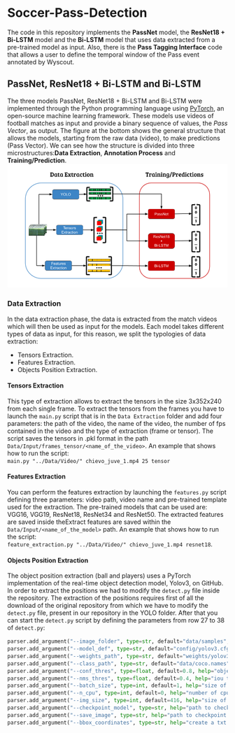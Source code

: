 # Soccer-Pass-Detection
The code in this repository implements the **PassNet** model, the **ResNet18 + Bi-LSTM** model and the **Bi-LSTM** model that uses data extracted from a pre-trained model as input.
Also, there is the **Pass Tagging Interface** code that allows a user to define the temporal window of the Pass event annotated by Wyscout.

## PassNet, ResNet18 + Bi-LSTM and Bi-LSTM
The three models PassNet, ResNet18 + Bi-LSTM and Bi-LSTM were implemented through the Python programming language using [PyTorch](https://pytorch.org/), an open-source machine learning framework. These models use videos of football matches as input and provide a binary sequence of values, the *Pass Vector*, as output. The figure at the bottom shows the general structure that allows the models, starting from the raw data (video), to make predictions (Pass Vector).
We can see how the structure is divided into three microstructures:**Data Extraction**, **Annotation Process** and **Training/Prediction**.
![Architecture](/Scheme/Training_Process.png)
### Data Extraction
In the data extraction phase, the data is extracted from the match videos which will then be used as input for the models. Each model takes different types of data as input, for this reason, we split the typologies of data extraction: 
* Tensors Extraction.
* Features Extraction.
* Objects Position Extraction.
#### Tensors Extraction
This type of extraction allows to extract the tensors in the size 3x352x240 from each single frame. To extract the tensors from the frames you have to launch the `main.py` script that is in the `Data Extraction` folder and add four parameters: the path of the video, the name of the video, the number of fps contained in the video and the type of extraction (frame or tensor). The script saves the tensors in .pkl format in the path `Data/Input/frames_tensor/<name_of_the_video>`. An example that shows how to run the script:  
`main.py "../Data/Video/" chievo_juve_1.mp4 25 tensor`
#### Features Extraction
You can perform the features extraction by launching the `features.py` script defining three parameters: video path, video name and pre-trained template used for the extraction.  The pre-trained models that can be used are: VGG16, VGG19, ResNet18, ResNet34 and ResNet50. The extracted features are saved inside theExtract features are saved within the `Data/Input/<name_of_the_model>` path. An example that shows how to run the script:  
`feature_extraction.py "../Data/Video/" chievo_juve_1.mp4 resnet18`.
#### Objects Position Extraction
The object position extraction (ball and players) uses a PyTorch implementation of the real-time object detection model, Yolov3, on GitHub. In order to extract the positions we had to modify the `detect.py` file inside the repository. The extraction of the positions requires first of all the download of the original repository from which we have to modify the `detect.py` file, present in our repository in the YOLO folder. After that you can start the `detect.py` script by defining the parameters from row 27 to 38 of `detect.py`:  
```python
parser.add_argument("--image_folder", type=str, default="data/samples", help="path to dataset")  
parser.add_argument("--model_def", type=str, default="config/yolov3.cfg", help="path to model definition file")  
parser.add_argument("--weights_path", type=str, default="weights/yolov3.weights", help="path to weights file")  
parser.add_argument("--class_path", type=str, default="data/coco.names", help="path to class label file")  
parser.add_argument("--conf_thres", type=float, default=0.8, help="object confidence threshold")  
parser.add_argument("--nms_thres", type=float, default=0.4, help="iou thresshold for non-maximum suppression")  
parser.add_argument("--batch_size", type=int, default=1, help="size of the batches")  
parser.add_argument("--n_cpu", type=int, default=0, help="number of cpu threads to use during batch generation")  
parser.add_argument("--img_size", type=int, default=416, help="size of each image dimension")  
parser.add_argument("--checkpoint_model", type=str, help="path to checkpoint model")  
parser.add_argument("--save_image", type=str, help="path to checkpoint model")  
parser.add_argument("--bbox_coordinates", type=str, help="create a txt file where save bbox coordinates")
```

